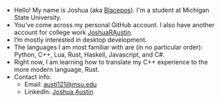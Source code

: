 - Hello! My name is Joshua (aka [Blacepos](https://github.com/Blacepos)). I'm a student at Michigan State University.
- You've come across my personal GitHub account. I also have another account for college work [JoshuaRAustin](https://github.com/JoshuaRAustin).
- I’m mostly interested in desktop development.
- The languages I am most familiar with are (in no particular order): Python, C++, Lua, Rust, Haskell, Javascript, and C#.  
- Right now, I am learning how to translate my C++ experience to the more modern language, Rust.
- Contact info:
  - Email: [austi121@msu.edu](mailto:austi121@msu.edu)
  - LinkedIn: [Joshua Austin](https://www.linkedin.com/in/joshua-austin-b5a34b234)
